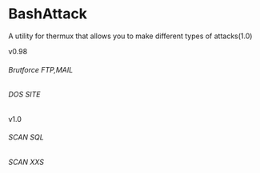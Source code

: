 # BashAttack
A utility for thermux that allows you to make different types of attacks(1.0)

v0.98
<h6>Brutforce FTP,MAIL</h6>
<h6>DOS SITE</h6>

v1.0
<h6>SCAN SQL</h6>
<h6>SCAN XXS</h6>




